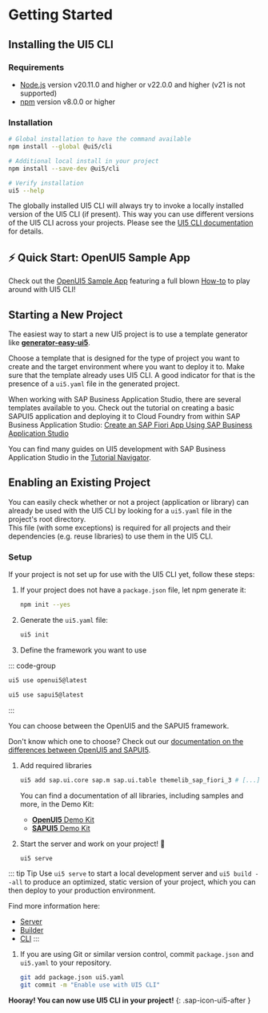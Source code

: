 # Getting Started
## Installing the UI5 CLI
### Requirements
- [Node.js](https://nodejs.org/) version v20.11.0 and higher or v22.0.0 and higher (v21 is not supported)
- [npm](https://www.npmjs.com/) version v8.0.0 or higher

### Installation
```sh
# Global installation to have the command available
npm install --global @ui5/cli

# Additional local install in your project
npm install --save-dev @ui5/cli

# Verify installation
ui5 --help
```

The globally installed UI5 CLI will always try to invoke a locally installed version of the UI5 CLI (if present). This way you can use different versions of the UI5 CLI across your projects. Please see the [UI5 CLI documentation](./CLI.md#local-vs-global-installation) for details.

## ⚡️ Quick Start: OpenUI5 Sample App
Check out the [OpenUI5 Sample App](https://github.com/SAP/openui5-sample-app) featuring a full blown [How-to](https://github.com/SAP/openui5-sample-app/#openui5-sample-app) to play around with UI5 CLI!

## Starting a New Project
The easiest way to start a new UI5 project is to use a template generator like [**generator-easy-ui5**](https://github.com/SAP/generator-easy-ui5).

Choose a template that is designed for the type of project you want to create and the target environment where you want to deploy it to.
Make sure that the template already uses UI5 CLI. A good indicator for that is the presence of a `ui5.yaml` file in the generated project.

When working with SAP Business Application Studio, there are several templates available to you. Check out the tutorial on creating a basic SAPUI5 application and deploying it to Cloud Foundry from within SAP Business Application Studio: [Create an SAP Fiori App Using SAP Business Application Studio](https://developers.sap.com/tutorials/appstudio-fioriapps-create.html)

You can find many guides on UI5 development with SAP Business Application Studio in the [Tutorial Navigator](https://developers.sap.com/tutorial-navigator.html?tag=topic:sapui5&tag=products:technology-platform/sap-business-application-studio).

## Enabling an Existing Project
You can easily check whether or not a project (application or library) can already be used with the UI5 CLI by looking for a `ui5.yaml` file in the project's root directory.  
This file (with some exceptions) is required for all projects and their dependencies (e.g. reuse libraries) to use them in the UI5 CLI.

### Setup
If your project is not set up for use with the UI5 CLI yet, follow these steps:

1. If your project does not have a `package.json` file, let npm generate it:
    ```sh
    npm init --yes
    ```

1. Generate the `ui5.yaml` file:
    ```sh
    ui5 init
    ```

1. Define the framework you want to use



::: code-group
    
  ``` sh [OpenUI5]
  ui5 use openui5@latest
  ```

   ```sh [SAPUI5]
   ui5 use sapui5@latest
   ```
   
:::

   You can choose between the OpenUI5 and the SAPUI5 framework.

   Don't know which one to choose? Check out our [documentation on the differences between OpenUI5 and SAPUI5](/docs/FAQ.html#what-s-the-difference-between-openui5-and-sapui5).

1. Add required libraries
    ```sh
    ui5 add sap.ui.core sap.m sap.ui.table themelib_sap_fiori_3 # [...]
    ```

    You can find a documentation of all libraries, including samples and more, in the Demo Kit:
   
    - [**OpenUI5** Demo Kit](https://openui5.hana.ondemand.com/api)
    - [**SAPUI5** Demo Kit](https://ui5.sap.com/#/api)
    
1. Start the server and work on your project! 🎉
    ```sh
    ui5 serve
    ```

::: tip Tip
Use `ui5 serve` to start a local development server and `ui5 build --all` to produce an optimized, static version of your project, which you can then deploy to your production environment.

Find more information here:

 - [Server](./Server.md) 
 - [Builder](./Builder.md) 
 - [CLI](./CLI.md)
:::
1. If you are using Git or similar version control, commit `package.json` and `ui5.yaml` to your repository.
    ```sh
    git add package.json ui5.yaml
    git commit -m "Enable use with UI5 CLI"
    ```

**Hooray! You can now use UI5 CLI in your project!**
{: .sap-icon-ui5-after }
